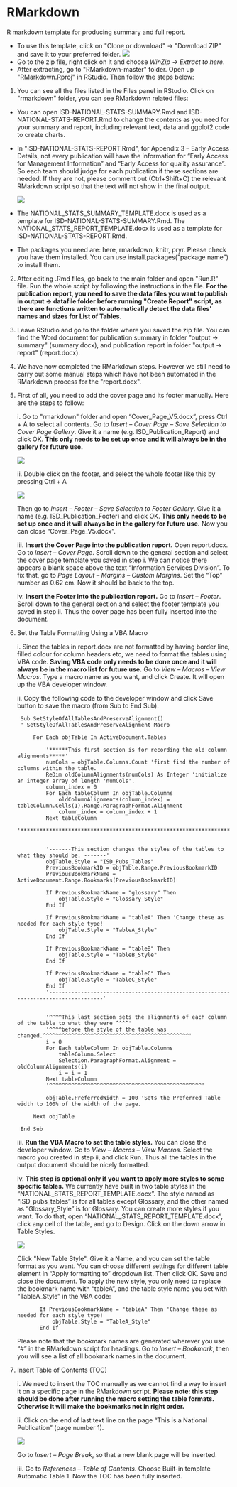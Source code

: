 # RMarkdown
R markdown template for producing summary and full report. 

* To use this template, click on "Clone or download" -> "Download ZIP" and save it to your preferred folder.
![](https://github.com/Tina815/Images/blob/master/screenshot8.PNG)
* Go to the zip file, right click on it and choose *WinZip -> Extract to here*.
* After extracting, go to "RMarkdown-master" folder. Open up "RMarkdown.Rproj" in RStudio. Then follow the steps below:

1. You can see all the files listed in the Files panel in RStudio. Click on "rmarkdown" folder, you can 
see RMarkdown related files:

* You can open ISD-NATIONAL-STATS-SUMMARY.Rmd and ISD-NATIONAL-STATS-REPORT.Rmd to change the contents as you need for your summary and report, including relevant text, data and ggplot2 code to create charts. 

* In "ISD-NATIONAL-STATS-REPORT.Rmd", for Appendix 3 – Early Access Details, not every publication will have the information for “Early Access for Management Information” and “Early Access for quality assurance”. So each team should judge for each publication if these sections are needed. If they are not, please comment out (Ctrl+Shift+C) the relevant RMarkdown script so that the text will not show in the final output. 

    ![](https://github.com/Tina815/Images/blob/master/screenshot4.PNG)

* The NATIONAL_STATS_SUMMARY_TEMPLATE.docx is used as a template for ISD-NATIONAL-STATS-SUMMARY.Rmd. The NATIONAL_STATS_REPORT_TEMPLATE.docx is used as a template for ISD-NATIONAL-STATS-REPORT.Rmd. 

* The packages you need are: here, rmarkdown, knitr, pryr. Please check you have them installed. You can use 
install.packages("package name") to install them.

2. After editing .Rmd files, go back to the main folder and open "Run.R" file. Run the whole script by following the instructions in the file. **For the publication report, you need to save the data files you want to publish in output -> datafile folder before running "Create Report" script, as there are functions written to automatically detect the data files' names and sizes for List of Tables.**

3. Leave RStudio and go to the folder where you saved the zip file. You can find the Word document for publication summary in folder "output -> summary" (summary.docx), and publication report in folder "output -> report" (report.docx).

4. We have now completed the RMarkdown steps. However we still need to carry out some manual steps which have not been automated in the RMarkdown process for the "report.docx".

5. First of all, you need to add the cover page and its footer manually. Here are the 
steps to follow:

      i.	Go to "rmarkdown" folder and open “Cover_Page_V5.docx”, press Ctrl + A to select all contents. Go to *Insert – Cover Page – Save Selection to Cover Page Gallery*. Give it a name (e.g. ISD_Publication_Report) and click OK. **This only needs to be set up once and it will always be in the gallery for future use.** 
      
      ![](https://github.com/Tina815/Images/blob/master/screenshot6.PNG)

      ii.	Double click on the footer, and select the whole footer like this by pressing Ctrl + A
      
      ![](https://github.com/Tina815/Images/blob/master/screenshot2.PNG)
      
      Then go to *Insert – Footer – Save Selection to Footer Gallery*. Give it a name (e.g. ISD_Publication_Footer) and click OK. **This only needs to be set up once and it will always be in the gallery for future use.** Now you can close “Cover_Page_V5.docx”. 
      
      iii. **Insert the Cover Page into the publication report.** Open report.docx. Go to *Insert – Cover Page*. Scroll down to the general section and select the cover page template you saved in step i. We can notice there appears a blank space above the text “Information Services Division”. To fix that, go to *Page Layout – Margins – Custom Margins*. Set the “Top” number as 0.62 cm. Now it should be back to the top. 
      
      iv.	**Insert the Footer into the publication report.** Go to *Insert – Footer*. Scroll down to the general section and select the footer template you saved in step ii. Thus the cover page has been fully inserted into the document. 

6. Set the Table Formatting Using a VBA Macro

      i.	Since the tables in report.docx are not formatted by having border line, filled colour for column headers etc, we need to format the tables using VBA code. **Saving VBA code only needs to be done once and it will always be in the macro list for future use.** Go to *View – Macros – View Macros*. Type a macro name as you want, and click Create. It will open up the VBA developer window. 
      
      ii.	Copy the following code to the developer window and click Save button to save the macro (from Sub to End Sub). 

        Sub SetStyleOfAllTablesAndPreserveAlignment()
        ' SetStyleOfAllTablesAndPreserveAlignment Macro
        
            For Each objTable In ActiveDocument.Tables
                
                '******This first section is for recording the old column alignments*****'
                numCols = objTable.Columns.Count 'first find the number of columns within the table.
                ReDim oldColumnAlignments(numCols) As Integer 'initialize an integer array of length 'numCols'.
                column_index = 0
                For Each tableColumn In objTable.Columns
                    oldColumnAlignments(column_index) = tableColumn.Cells(1).Range.ParagraphFormat.Alignment
                    column_index = column_index + 1
                Next tableColumn
                '************************************************************************'
               
               
                '-------This section changes the styles of the tables to what they should be. -------'
                objTable.Style = "ISD_Pubs_Tables"
                PreviousBookmarkID = objTable.Range.PreviousBookmarkID
                PreviousBookmarkName = ActiveDocument.Range.Bookmarks(PreviousBookmarkID)
                
                If PreviousBookmarkName = "glossary" Then
                    objTable.Style = "Glossary_Style"
                End If
                
                If PreviousBookmarkName = "tableA" Then 'Change these as needed for each style type!
                    objTable.Style = "TableA_Style"
                End If
                
                If PreviousBookmarkName = "tableB" Then
                    objTable.Style = "TableB_Style"
                End If
                
                If PreviousBookmarkName = "tableC" Then
                    objTable.Style = "TableC_Style"
                End If
                '------------------------------------------------------------------------------------'
                
                
                '^^^^This last section sets the alignments of each column of the table to what they were ^^^^'
                '^^^^before the style of the table was changed.^^^^^^^^^^^^^^^^^^^^^^^^^^^^^^^^^^^^^^^^^^^^^^'
                i = 0
                For Each tableColumn In objTable.Columns
                    tableColumn.Select
                    Selection.ParagraphFormat.Alignment = oldColumnAlignments(i)
                    i = i + 1
                Next tableColumn
                '^^^^^^^^^^^^^^^^^^^^^^^^^^^^^^^^^^^^^^^^^^^^^^^^'
                
                objTable.PreferredWidth = 100 'Sets the Preferred Table width to 100% of the width of the page.
                
            Next objTable
        
        End Sub

      iii.	**Run the VBA Macro to set the table styles.** You can close the developer window. Go to *View – Macros – View Macros*. Select the macro you created in step ii, and click Run. Thus all the tables in the output document should be nicely formatted. 
      
      iv.	**This step is optional only if you want to apply more styles to some specific tables.** We currently have built in two table styles in the “NATIONAL_STATS_REPORT_TEMPLATE.docx”. The style named as “ISD_pubs_tables” is for all tables except Glossary, and the other named as “Glossary_Style” is for Glossary. You can create more styles if you want. To do that, open “NATIONAL_STATS_REPORT_TEMPLATE.docx”, click any cell of the table, and go to Design. Click on the down arrow in Table Styles. 
      
      ![](https://github.com/Tina815/Images/blob/master/screenshot3.PNG)
      
      Click "New Table Style". Give it a Name, and you can set the table format as you want. You can choose different settings for different table element in “Apply formatting to” dropdown list. Then click OK. Save and close the document. To apply the new style, you only need to replace the bookmark name with “tableA”, and the table style name you set with “TableA_Style” in the VBA code:
      
              If PreviousBookmarkName = "tableA" Then 'Change these as needed for each style type!
                  objTable.Style = "TableA_Style"
              End If
      
      Please note that the bookmark names are generated wherever you use “#” in the RMarkdown script for headings. Go to *Insert – Bookmark*, then you will see a list of all bookmark names in the document.

7. Insert Table of Contents (TOC)

      i.	We need to insert the TOC manually as we cannot find a way to insert it on a specific page in the RMarkdown script. **Please note: this step should be done after running the macro setting the table formats. Otherwise it will make the bookmarks not in right order.** 
      
      ii.	Click on the end of last text line on the page “This is a National Publication” (page number 1). 
      
      ![](https://github.com/Tina815/Images/blob/master/screenshot5.PNG)
      
      Go to *Insert – Page Break*, so that a new blank page will be inserted. 
      
      iii.	Go to *References – Table of Contents*. Choose Built-in template Automatic Table 1. Now the TOC has been fully inserted. 



